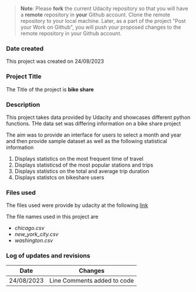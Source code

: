 >**Note**: Please **fork** the current Udacity repository so that you will have a **remote** repository in **your** Github account. Clone the remote repository to your local machine. Later, as a part of the project "Post your Work on Github", you will push your proposed changes to the remote repository in your Github account.

### Date created
This project was created on 24/08/2023

### Project Title
The Title of the project is **bike share**

### Description

This project takes data provided by Udacity and showcases different python functions.
THe data set was differing information on a bike share project 

The aim was to provide an interface for users to select a month and year and then provide sample dataset as well as
the following statistical information 
1. Displays statistics on the most frequent time of travel
2. Displays statisticsd of the most popular stations and trips
3. Displays statistics on the total and average trip duration 
4. Displays statistcs on bikeshare users



### Files used
The files used were provide by udacity at the following [link](https://video.udacity-data.com/topher/2021/May/6094a7cc_all-project-files/all-project-files.zip "project files")

The file names used in this project are
- _chicago.csv_
- *new_york_city.csv*
- _washington.csv_

### Log of updates and revisions
|Date      | Changes                     |
|----------|-----------------------------|
|24/08/2023| Line Comments added to code |


